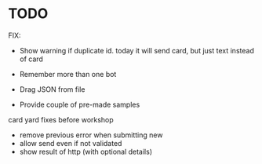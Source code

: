 # TODO

FIX:
* Show warning if duplicate id. today it will send card, but just text instead of card


* Remember more than one bot
* Drag JSON from file
* Provide couple of pre-made samples

card yard fixes before workshop

- remove previous error when submitting new
- allow send even if not validated
- show result of http (with optional details)
